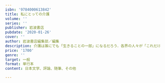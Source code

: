```yaml
---
isbn: '9784000613842'
title: 私にとっての介護
volume: ''
series: ''
publisher: 岩波書店
pubdate: '2020-01-26'
cover: ''
author: 岩波書店編集部／編集
description: 介護は誰にでも「生きることの一部」になるだろう．各界の人々が「これだけは言いたい」ことを語る．
price: '1700'
genre: ''
target: 一般
format: 単行本
content: 日本文学、評論、随筆、その他

---
```

